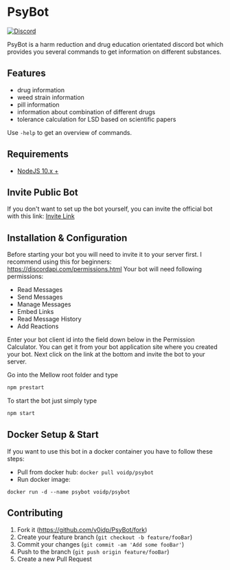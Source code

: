 # PsyBot

[![Discord](https://img.shields.io/badge/Discord-PsyBot-7289DA.svg?style=flat-square)](https://discord.gg/pvXZwfh)

PsyBot is a harm reduction and drug education orientated discord bot which provides you several commands to get information on different substances.

## Features

* drug information
* weed strain information
* pill information
* information about combination of different drugs
* tolerance calculation for LSD based on scientific papers

Use ``-help`` to get an overview of commands.

## Requirements

* [NodeJS 10.x +](https://nodejs.org/en/download/)

## Invite Public Bot

If you don't want to set up the bot yourself, you can invite the official bot with this link:
[Invite Link](https://discordapp.com/oauth2/authorize?client_id=618777826878947338&scope=bot&permissions=93248)

## Installation & Configuration

Before starting your bot you will need to invite it to your server first. I recommend using this for beginners: https://discordapi.com/permissions.html
Your bot will need following permissions:

* Read Messages
* Send Messages
* Manage Messages
* Embed Links
* Read Message History
* Add Reactions

Enter your bot client id into the field down below in the Permission Calculator. You can get it from your bot application site where you created your bot.
Next click on the link at the bottom and invite the bot to your server.

Go into the Mellow root folder and type
```sh
npm prestart
```

To start the bot just simply type
```sh
npm start
```

## Docker Setup & Start

If you want to use this bot in a docker container you have to follow these steps:
* Pull from docker hub: ``docker pull voidp/psybot``
* Run docker image:
```
docker run -d --name psybot voidp/psybot
```

## Contributing

1. Fork it (<https://github.com/v0idp/PsyBot/fork>)
2. Create your feature branch (`git checkout -b feature/fooBar`)
3. Commit your changes (`git commit -am 'Add some fooBar'`)
4. Push to the branch (`git push origin feature/fooBar`)
5. Create a new Pull Request